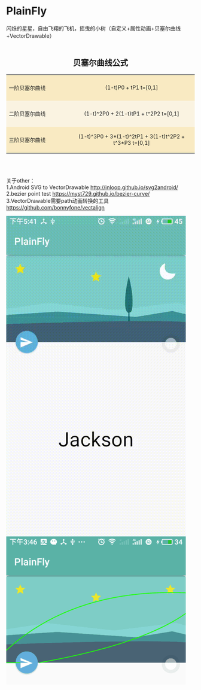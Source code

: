 # PlainFly
闪烁的星星，自由飞翔的飞机，摇曳的小树（自定义+属性动画+贝塞尔曲线+VectorDrawable）<html><body><br/><br/></bory></html>
<html><body><table border="0" cellspacing="1" cellpadding="0" align="center" bgcolor="#C0A45B" valign="middle" width="100%"><h2 align="center">贝塞尔曲线公式</h2><tr height=70 width="100%" bgcolor="#F9EAC2"><td width="33%">一阶贝塞尔曲线</td><td width="67%" align="center">(1-t)P0 + tP1    t=[0,1]</td></tr><tr height="70" width="100%" bgcolor="#FAF3E1"><td>二阶贝塞尔曲线</td><td align="center">(1-t)^2P0 + 2(1-t)tP1 + t^2P2 t=[0,1] </td></tr><tr height="70" width="100%" bgcolor="#F9EAC2"><td>三阶贝塞尔曲线</td><td align="center">(1-t)^3P0 + 3*(1-t)^2tP1 + 3(1-t)t^2P2 + t^3*P3 t=[0,1] </td></tr></table><br/><br/></body></html>

关于other：<html><body><br/></body></html>
1.Android SVG to VectorDrawable  http://inloop.github.io/svg2android/ <html><body><br/></body></html>
2.bezier point test  https://myst729.github.io/bezier-curve/ <html><body><br/></body></html>
3.VectorDrawable需要path动画转换的工具 https://github.com/bonnyfone/vectalign <html><body><br/></body></html>

![image](https://github.com/RuanXiaoHui/PlainFly/blob/master/image/screen.gif?raw=true)
![image](https://github.com/RuanXiaoHui/PlainFly/blob/master/image/route.png?raw=true)
